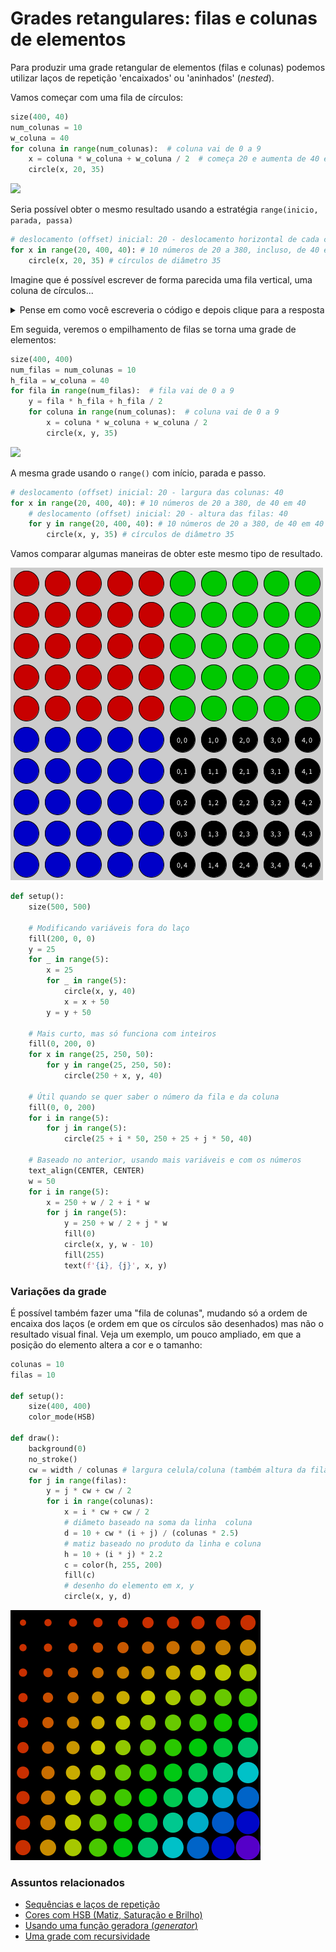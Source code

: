 # Grades retangulares: filas e colunas de elementos

Para produzir uma grade retangular de elementos (filas e colunas) podemos utilizar laços de repetição 'encaixados' ou 'aninhados' (*nested*).

Vamos começar com uma fila de círculos:

```python
size(400, 40)
num_colunas = 10
w_coluna = 40
for coluna in range(num_colunas):  # coluna vai de 0 a 9
    x = coluna * w_coluna + w_coluna / 2  # começa 20 e aumenta de 40 em 40
    circle(x, 20, 35)
```

![](assets/fila.png)

Seria possível obter o mesmo resultado usando a estratégia `range(inicio, parada, passa)`

```python
# deslocamento (offset) inicial: 20 - deslocamento horizontal de cada círculo: 40 
for x in range(20, 400, 40): # 10 números de 20 a 380, incluso, de 40 em 40
    circle(x, 20, 35) # círculos de diâmetro 35
```

Imagine que é possível escrever de forma parecida uma fila vertical, uma coluna de círculos... 

<details>
  <summary>Pense em como você escreveria o código e depois clique para a resposta</summary>

<pre>
size(400, 400) 
for fila in range(num_filas):  # fila vai de 0 a 9
    y = fila * h_fila + h_fila / 2
    circle(20, y, 35)
# deslocamento (offset) inicial: 20 - deslocamente vertical de cada círculo: 40
for y in range(20, 400, 40): # 10 números de 20 a 380, incluso, de 40 em 40 
    ellipse(20, y, 35, 35) # círculos de diâmetro 35 
</pre>

</details>

Em seguida, veremos o empilhamento de filas se torna uma grade de elementos:

```python
size(400, 400)
num_filas = num_colunas = 10
h_fila = w_coluna = 40
for fila in range(num_filas):  # fila vai de 0 a 9
    y = fila * h_fila + h_fila / 2
    for coluna in range(num_colunas):  # coluna vai de 0 a 9
        x = coluna * w_coluna + w_coluna / 2
        circle(x, y, 35)
```

![](assets/grade.png)

A mesma grade usando o `range()` com início, parada e passo.

```python
# deslocamento (offset) inicial: 20 - largura das colunas: 40 
for x in range(20, 400, 40): # 10 números de 20 a 380, de 40 em 40
    # deslocamento (offset) inicial: 20 - altura das filas: 40  
    for y in range(20, 400, 40): # 10 números de 20 a 380, de 40 em 40
        circle(x, y, 35) # círculos de diâmetro 35
```

Vamos comparar algumas maneiras de obter este mesmo tipo de resultado.

![grade](assets/4grades.png)

```python
def setup():
    size(500, 500)

    # Modificando variáveis fora do laço
    fill(200, 0, 0)
    y = 25
    for _ in range(5):
        x = 25
        for _ in range(5):
            circle(x, y, 40)
            x = x + 50
        y = y + 50
    
    # Mais curto, mas só funciona com inteiros
    fill(0, 200, 0)  
    for x in range(25, 250, 50):
        for y in range(25, 250, 50):
            circle(250 + x, y, 40)

    # Útil quando se quer saber o número da fila e da coluna
    fill(0, 0, 200)
    for i in range(5):
        for j in range(5):
            circle(25 + i * 50, 250 + 25 + j * 50, 40)

    # Baseado no anterior, usando mais variáveis e com os números
    text_align(CENTER, CENTER)
    w = 50
    for i in range(5):
        x = 250 + w / 2 + i * w
        for j in range(5):
            y = 250 + w / 2 + j * w
            fill(0)
            circle(x, y, w - 10)
            fill(255)
            text(f'{i}, {j}', x, y)
```


### Variações da grade

É possível também fazer uma "fila de colunas", mudando só a ordem de encaixa dos laços (e ordem em que os círculos são desenhados) mas não o resultado visual final. Veja um exemplo, um pouco ampliado, em que a posição do elemento altera a cor e o tamanho:

```python
colunas = 10
filas = 10

def setup():  
    size(400, 400)
    color_mode(HSB)

def draw():
    background(0)
    no_stroke()
    cw = width / colunas # largura celula/coluna (também altura da fila)
    for j in range(filas):
        y = j * cw + cw / 2
        for i in range(colunas):
            x = i * cw + cw / 2
            # diâmeto baseado na soma da linha  coluna
            d = 10 + cw * (i + j) / (colunas * 2.5)
            # matiz baseado no produto da linha e coluna
            h = 10 + (i * j) * 2.2
            c = color(h, 255, 200)
            fill(c)
            # desenho do elemento em x, y
            circle(x, y, d)
```

![](assets/grade_colorida.png)

### Assuntos relacionados

- [Sequências e laços de repetição](lacos_py.md)
- [Cores com HSB (Matiz, Saturação e Brilho)](cores_HSB.md)
- [Usando uma função geradora (*generator*)](grades2.md)
- [Uma grade com recursividade](https://abav.lugaralgum.com/material-aulas/Processing-Python-py5/recursao_py.html#uma-grade-recursiva)
